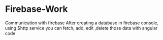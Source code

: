 # Firebase-Work
Communication with firebase
After creating a database in firebase console, using $http service you can fetch, add, edit ,delete those data with angular code

